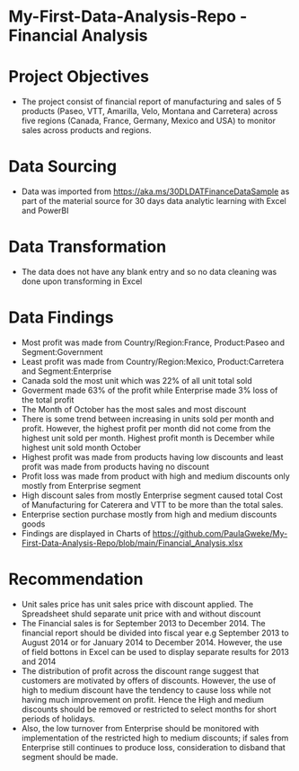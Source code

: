 # My-First-Data-Analysis-Repo - Financial Analysis

# Project Objectives
* The project consist of financial report of  manufacturing and sales of 5 products (Paseo, VTT, Amarilla, Velo, Montana and Carretera) across five regions (Canada, France, Germany, Mexico and USA) to monitor sales across products and regions.

# Data Sourcing
* Data was imported from https://aka.ms/30DLDATFinanceDataSample as part of the material source for 30 days data analytic learning with Excel and PowerBI

# Data Transformation
* The data does not have any blank entry and so no data cleaning was done upon transforming in Excel

# Data Findings
* Most profit was made from Country/Region:France, Product:Paseo and Segment:Government
* Least profit was made from Country/Region:Mexico, Product:Carretera and Segment:Enterprise
* Canada sold the most unit which was 22% of all unit total sold
* Goverment made 63% of the profit while Enterprise made 3% loss of the total profit
* The Month of October has the most sales and most discount
* There is some trend between increasing in units sold per month and profit. However, the highest profit per month did not come from the highest unit sold per month. Highest profit month is December while highest unit sold month October
* Highest profit was made from products having low discounts and least profit was made from products having no discount
* Profit loss was made from product with high and medium discounts only mostly from Enterprise segment
* High discount sales from mostly Enterprise segment caused total Cost of Manufacturing for Caterera and VTT to be more than the total sales.
* Enterprise section purchase mostly from high and medium discounts goods
* Findings are displayed in Charts of https://github.com/PaulaGweke/My-First-Data-Analysis-Repo/blob/main/Financial_Analysis.xlsx

# Recommendation
* Unit sales price has unit sales price with discount applied. The Spreadsheet shuld separate unit price with and without discount
* The Financial sales is for September 2013 to December 2014. The financial report should be divided into fiscal year e.g September 2013 to August 2014 or for January 2014 to December 2014. However, the use of field bottons in Excel can be used to display separate results for 2013 and 2014
* The distribution of profit across the discount range suggest that customers are motivated by offers of discounts. However, the use of high to medium discount have the tendency to cause loss while not having much improvement on profit. Hence the High and medium discounts should be removed or restricted to select months for short periods of holidays.
* Also, the low turnover from Enterprise should be monitored with implementation of the restricted high to medium discounts; if sales from Enterprise still continues to produce loss, consideration to disband that segment should be made.




